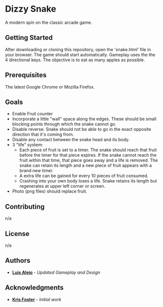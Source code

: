 # Dizzy Snake

A modern spin on the classic arcade game. 

## Getting Started

After downloading or cloning this repository, open the 'snake.html' file in your browser. The game should start automatically. Gameplay uses the the 4 directional keys. The objective is to eat as many apples as possible. 

## Prerequisites

The latest Google Chrome or Mozilla Firefox.

## Goals

   * Enable Fruit counter
   * Incorporate a little "wall" space along the edges. These should be small blocking points through which the snake cannot go.
   * Disable reverse. Snake should not be able to go in the exact opposite direction that it's coming from. 
   * Disable any contact between the snake head and its body. 
   * 3 "life" system: 
        * Each piece of fruit is set to a timer. The snake should reach that fruit before the timer for that piece expires. If the snake cannot reach the fruit within that time, that piece goes away and a life is removed. The snake can retain its length and a new piece of fruit appears with a brand new timer. 
        * A extra life can be gained for every 10 pieces of fruit consumed. 
        * Crashing into your own body loses a life. Snake retains its length but regenerates at upper left corner or screen. 
   * Photo (png files) should replace fruit. 

## Contributing

n/a

## License

n/a

## Authors

* **[Luis Alejo](https://github.com/elzbyfar)** - *Updated Gameplay and Design*

## Acknowledgments

* **[Kris Foster](https://github.com/kriscfoster)** - *Initial work*

